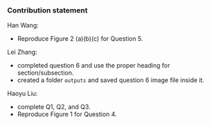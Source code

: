 ### Contribution statement

Han Wang:

* Reproduce Figure 2 (a)(b)(c) for Question 5. 

Lei Zhang:

* completed question 6 and use the proper heading for section/subsection.
* created a folder `outputs` and saved question 6 image file inside it. 

Haoyu Liu:

* complete Q1, Q2, and Q3.
* Reproduce Figure 1 for Question 4. 

